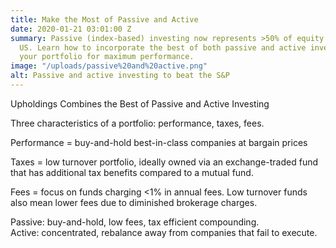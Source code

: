 ```yaml
---
title: Make the Most of Passive and Active
date: 2020-01-21 03:01:00 Z
summary: Passive (index-based) investing now represents >50% of equity owned in the
  US. Learn how to incorporate the best of both passive and active investing to position
  your portfolio for maximum performance.
image: "/uploads/passive%20and%20active.png"
alt: Passive and active investing to beat the S&P
---
```


Upholdings Combines the Best of Passive and Active Investing

Three characteristics of a portfolio: performance, taxes, fees.

Performance = buy-and-hold best-in-class companies at bargain prices

Taxes = low turnover portfolio, ideally owned via an exchange-traded fund that has additional tax benefits compared to a mutual fund.

Fees = focus on funds charging <1% in annual fees. Low turnover funds also mean lower fees due to diminished brokerage charges.

Passive: buy-and-hold, low fees, tax efficient compounding.\
Active: concentrated, rebalance away from companies that fail to execute.